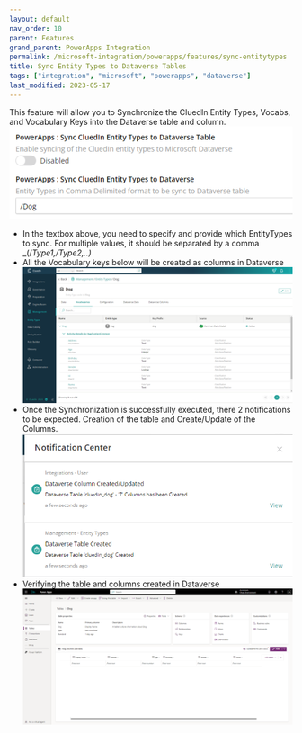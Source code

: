 ```yaml
---
layout: default
nav_order: 10
parent: Features
grand_parent: PowerApps Integration
permalink: /microsoft-integration/powerapps/features/sync-entitytypes
title: Sync Entity Types to Dataverse Tables
tags: ["integration", "microsoft", "powerapps", "dataverse"]
last_modified: 2023-05-17
---
```


This feature will allow you to Synchronize the CluedIn Entity Types, Vocabs, and Vocabulary Keys into the Dataverse table and column.
![Sync Entity Types to Dataverse Tables](../images/sync-cluedin-entitytypes-setting.png)
- In the textbox above, you need to specify and provide which EntityTypes to sync. For multiple values, it should be separated by a comma _(/_Type1,/Type2,..)_ 
- All the Vocabulary keys below will be created as columns in Dataverse
![Sync Entity Types to Dataverse Tables](../images/entity-type-dog-details.png)
- Once the Synchronization is successfully executed, there 2 notifications to be expected. Creation of the table and Create/Update of the Columns.
![Sync Entity Types to Dataverse Tables Notification](../images/sync-cluedin-entitytypes-notification.png)
- Verifying the table and columns created in Dataverse
![Sync Entity Types to Dataverse Tables](../images/dataverse-dog-table-details.png)